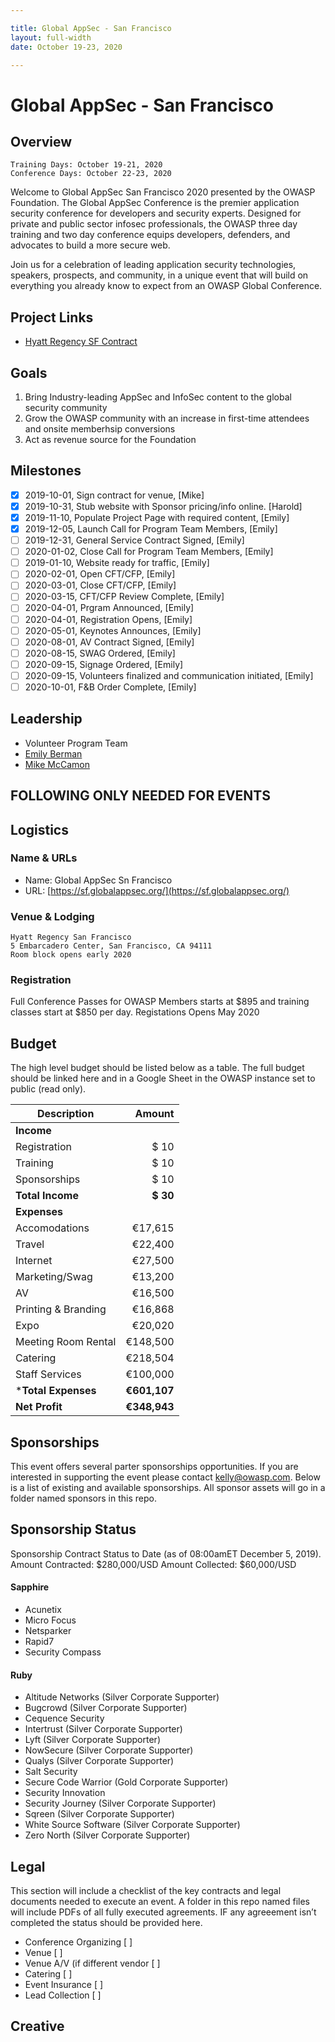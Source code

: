 ```yaml
---

title: Global AppSec - San Francisco
layout: full-width
date: October 19-23, 2020

---
```


# Global AppSec - San Francisco

## Overview

```
Training Days: October 19-21, 2020
Conference Days: October 22-23, 2020
```

Welcome to Global AppSec San Francisco 2020 presented by the OWASP Foundation. The Global AppSec Conference is the premier application security conference for developers and security experts. Designed for private and public sector infosec professionals, the OWASP three day training and two day conference equips developers, defenders, and advocates to build a more secure web.

Join us for a celebration of leading application security technologies, speakers, prospects, and community, in a unique event that will build on everything you already know to expect from an OWASP Global Conference.


## Project Links

* [Hyatt Regency SF Contract](www-staff/files/HyattRegencySFContract.pdf)

## Goals

1. Bring Industry-leading AppSec and InfoSec content to the global security community
2. Grow the OWASP community with an increase in first-time attendees and onsite memberhsip conversions
3. Act as revenue source for the Foundation 

## Milestones

- [x] 2019-10-01, Sign contract for venue, [Mike]
- [x] 2019-10-31, Stub website with Sponsor pricing/info online. [Harold]
- [x] 2019-11-10, Populate Project Page with required content, [Emily]
- [x] 2019-12-05, Launch Call for Program Team Members, [Emily]
- [ ] 2019-12-31, General Service Contract Signed, [Emily]
- [ ] 2020-01-02, Close Call for Program Team Members, [Emily]
- [ ] 2019-01-10, Website ready for traffic, [Emily]
- [ ] 2020-02-01, Open CFT/CFP, [Emily]
- [ ] 2020-03-01, Close CFT/CFP, [Emily]
- [ ] 2020-03-15, CFT/CFP Review Complete, [Emily]
- [ ] 2020-04-01, Prgram Announced, [Emily]
- [ ] 2020-04-01, Registration Opens, [Emily]
- [ ] 2020-05-01, Keynotes Announces, [Emily]
- [ ] 2020-08-01, AV Contract Signed, [Emily]
- [ ] 2020-08-15, SWAG Ordered, [Emily]
- [ ] 2020-09-15, Signage Ordered, [Emily]
- [ ] 2020-09-15, Volunteers finalized and communication initiated, [Emily]
- [ ] 2020-10-01, F&B Order Complete, [Emily]

## Leadership

* Volunteer Program Team
* [Emily Berman](mailto:emily.berman@owasp.com?subject=An%20Interesting%20Email)
* [Mike McCamon](mailto:mike.mccamon@owasp.com?subject=An%20Interesting%20Email)


## **FOLLOWING ONLY NEEDED FOR EVENTS**

## Logistics

### Name & URLs

* Name: Global AppSec Sn Francisco
* URL: [https://sf.globalappsec.org/](https://sf.globalappsec.org/)

### Venue & Lodging

```
Hyatt Regency San Francisco
5 Embarcadero Center, San Francisco, CA 94111
Room block opens early 2020
```

### Registration 

Full Conference Passes for OWASP Members starts at $895 and training classes start at $850 per day. Registations Opens May 2020

## Budget 

The high level budget should be listed below as a table. The full budget should be linked here and in a Google Sheet in the OWASP instance set to public (read only).

Description            | Amount
--------------         | ------------:
**Income**             | 
Registration           | $ 10 
Training               | $ 10 
Sponsorships           | $ 10 
**Total Income**       | **$ 30**
**Expenses**           | 
Accomodations          | &euro;17,615 
Travel                 | &euro;22,400 
Internet               | &euro;27,500 
Marketing/Swag         | &euro;13,200
AV                     | &euro;16,500 
Printing & Branding    | &euro;16,868 
Expo                   | &euro;20,020
Meeting Room Rental    | &euro;148,500
Catering               | &euro;218,504
Staff Services         | &euro;100,000 
***Total Expenses**    | **&euro;601,107**
**Net Profit**         | **&euro;348,943**


## Sponsorships

This event offers several parter sponsorships opportunities.  If you are interested in supporting the event please contact [kelly@owasp.com](mailto:kelly@owasp.com&subject:Eventname). Below is a list of existing and available sponsorships. All sponsor assets will go in a folder named sponsors in this repo.

## Sponsorship Status
Sponsorship Contract Status to Date (as of 08:00amET December 5, 2019). Amount Contracted: $280,000/USD Amount Collected: $60,000/USD

#### Sapphire
- Acunetix
- Micro Focus
- Netsparker
- Rapid7
- Security Compass

#### Ruby
- Altitude Networks (Silver Corporate Supporter)
- Bugcrowd (Silver Corporate Supporter)
- Cequence Security
- Intertrust (Silver Corporate Supporter)
- Lyft (Silver Corporate Supporter)
- NowSecure (Silver Corporate Supporter)
- Qualys (Silver Corporate Supporter)
- Salt Security
- Secure Code Warrior (Gold Corporate Supporter)
- Security Innovation
- Security Journey (Silver Corporate Supporter)
- Sqreen (Silver Corporate Supporter)
- White Source Software (Silver Corporate Supporter)
- Zero North (Silver Corporate Supporter)

## Legal

This section will include a checklist of the key contracts and legal documents needed to execute an event. A folder in this repo named files will include PDFs of all fully executed agreements. IF any agreeement isn’t completed the status should be provided here.

* Conference Organizing [ ]
* Venue [ ]
* Venue A/V (if different vendor [ ]
* Catering [ ]
* Event Insurance [ ]
* Lead Collection [ ]

## Creative

